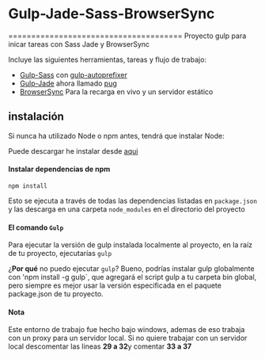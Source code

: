 # Gulp-Jade-Sass-BrowserSync
======================================
Proyecto gulp para inicar tareas con Sass Jade y BrowserSync

Incluye las siguientes herramientas, tareas y flujo de trabajo:

- [Gulp-Sass](https://www.npmjs.com/package/gulp-sass/) con [gulp-autoprefixer](https://www.npmjs.com/package/gulp-autoprefixer/)
- [Gulp-Jade](https://www.npmjs.com/package/gulp-jade/) ahora llamado [pug](http://pugjs.com)
- [BrowserSync](http://browsersync.io) Para la recarga en vivo y un servidor estático


## instalación

Si nunca ha utilizado Node o npm antes, tendrá que instalar Node:

Puede descargar he instalar desde [aqui](https://nodejs.org/en/)

#### Instalar dependencias de npm 

``` 
npm install 
```

Esto se ejecuta a través de todas las dependencias listadas en `package.json` y las descarga en una carpeta `node_modules` en el directorio del proyecto

#### El comando `Gulp`

Para ejecutar la versión de gulp instalada localmente al proyecto, en la raíz de tu proyecto, ejecutarías `gulp` 

¿**Por qué** no puedo ejecutar `gulp`? Bueno, podrías instalar gulp globalmente con 'npm install -g gulp`, que agregará el script gulp a tu carpeta bin global, pero siempre es mejor usar la versión especificada en el paquete package.json de tu proyecto.

#### Nota

Este entorno de trabajo fue hecho bajo windows, ademas de eso trabaja con un proxy para un servidor local. Si no quiere trabajar con un servidor local descomentar las lineas **29 a 32**y comentar **33 a 37**

